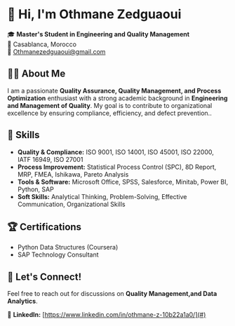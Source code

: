 # 👋 Hi, I'm Othmane Zedguaoui

🎓 **Master's Student in Engineering and Quality Management**  
📍 Casablanca, Morocco  
📧 Othmanezedguaoui@gmail.com  

## 👨‍💻 About Me
I am a passionate **Quality Assurance, Quality Management, and Process Optimization** enthusiast with a strong academic background in **Engineering and Management of Quality**. My goal is to contribute to organizational excellence by ensuring compliance, efficiency, and defect prevention.. 

## 🎯 Skills
- **Quality & Compliance:** ISO 9001, ISO 14001, ISO 45001, ISO 22000, IATF 16949, ISO 27001  
- **Process Improvement:** Statistical Process Control (SPC), 8D Report, MRP, FMEA, Ishikawa, Pareto Analysis  
- **Tools & Software:** Microsoft Office, SPSS, Salesforce, Minitab, Power BI, Python, SAP  
- **Soft Skills:** Analytical Thinking, Problem-Solving, Effective Communication, Organizational Skills  

## 🏆 Certifications
- Python Data Structures (Coursera)
- SAP Technology Consultant

## 🎯 Let's Connect!
Feel free to reach out for discussions on **Quality Management,and Data Analytics**.

🔗 **LinkedIn:** [https://www.linkedin.com/in/othmane-z-10b22a1a0/](#)  

